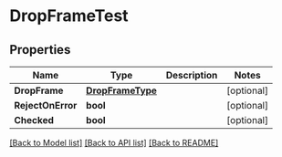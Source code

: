 # DropFrameTest

## Properties

Name | Type | Description | Notes
------------ | ------------- | ------------- | -------------
**DropFrame** | [**DropFrameType**](drop_frame_type.md) |  | [optional] 
**RejectOnError** | **bool** |  | [optional] 
**Checked** | **bool** |  | [optional] 

[[Back to Model list]](../README.md#documentation-for-models) [[Back to API list]](../README.md#documentation-for-api-endpoints) [[Back to README]](../README.md)


